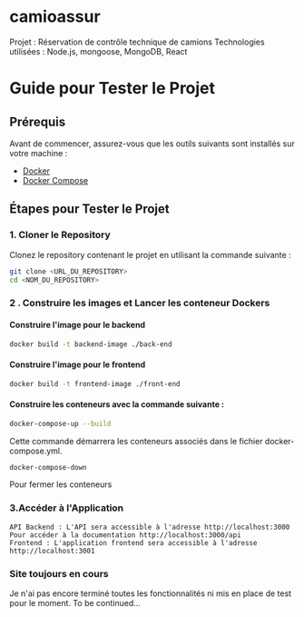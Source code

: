 # camioassur
Projet : Réservation de contrôle technique de camions  Technologies utilisées : Node.js, mongoose, MongoDB, React

# Guide pour Tester le Projet

## Prérequis

Avant de commencer, assurez-vous que les outils suivants sont installés sur votre machine :

- [Docker](https://docs.docker.com/get-docker/)
- [Docker Compose](https://docs.docker.com/compose/install/)

## Étapes pour Tester le Projet

### 1. Cloner le Repository

Clonez le repository contenant le projet en utilisant la commande suivante :

```bash
git clone <URL_DU_REPOSITORY>
cd <NOM_DU_REPOSITORY>
```

### 2 . Construire les images et Lancer les conteneur Dockers

#### Construire l'image pour le backend
```bash
docker build -t backend-image ./back-end
```

#### Construire l'image pour le frontend
```bash
docker build -t frontend-image ./front-end
```

#### Construire les conteneurs avec la commande suivante :

```bash
docker-compose-up --build
```
Cette commande démarrera les conteneurs associés dans le fichier docker-compose.yml.

```bash
docker-compose-down
```
Pour fermer les conteneurs


### 3.Accéder à l'Application

    API Backend : L'API sera accessible à l'adresse http://localhost:3000
    Pour accéder à la documentation http://localhost:3000/api
    Frontend : L'application frontend sera accessible à l'adresse http://localhost:3001

### Site toujours en cours

Je n'ai pas encore terminé toutes les fonctionnalités ni mis en place de test pour le moment.
To be continued...
